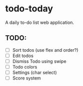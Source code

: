 # todo-today

A daily to-do list web application.

## TODO:

- [ ] Sort todos (use flex and order?)
- [ ] Edit todos
- [ ] Dismiss Todo using swipe
- [ ] Todo colors
- [ ] Settings (char select)
- [ ] Score system